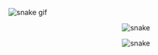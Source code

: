 ![snake gif](https://github.com/devoncoffee404/devoncoffee404/blob/output/github-contribution-grid-snake.svg)

<p align="center">
  <img src="https://github.com/devoncoffee404/devoncoffee404/raw/output/github-contribution-grid-snake.svg" alt="snake">
</p>

<p align="center">
  <img src="https://github.com/devoncoffee404/devoncoffee404/raw/output/github-contribution-grid-snake.gif" alt="snake">
</p>
